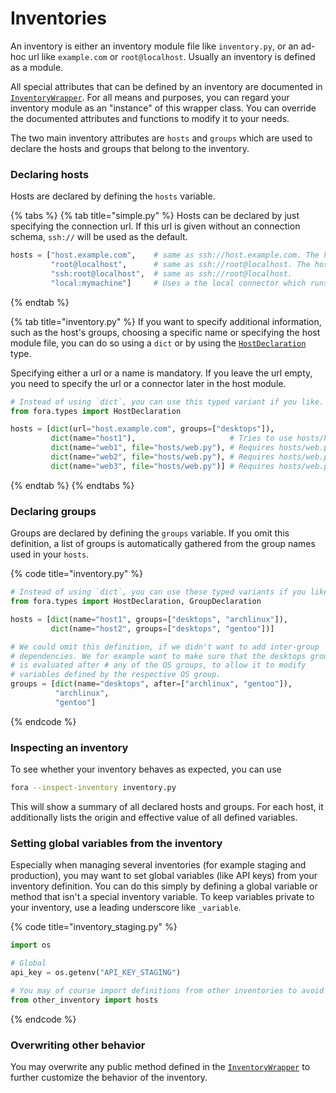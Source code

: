 # Inventories

An inventory is either an inventory module file like `inventory.py`, or an ad-hoc url like `example.com` or `root@localhost`. Usually an inventory is defined as a module.

All special attributes that can be defined by an inventory are documented in [`InventoryWrapper`](api/fora/inventory_wrapper.md#class-inventory_wrapper.InventoryWrapper).
For all means and purposes, you can regard your inventory module as an "instance" of this wrapper class. You can override the documented attributes and functions to modify it to your needs.

The two main inventory attributes are `hosts` and `groups` which are used to declare the hosts and groups that belong to the inventory.

### Declaring hosts

Hosts are declared by defining the `hosts` variable.

{% tabs %}
{% tab title="simple.py" %}
Hosts can be declared by just specifying the connection url. If this url is given without an connection schema, `ssh://` will be used as the default.

```python
hosts = ["host.example.com",    # same as ssh://host.example.com. The host's name will be deduced as `host.example.com`
         "root@localhost",      # same as ssh://root@localhost. The hosts' name will be deduced as `localhost`
         "ssh:root@localhost",  # same as ssh://root@localhost.
         "local:mymachine"]     # Uses a the local connector which runs on the current machine as the user executing fora.
```
{% endtab %}

{% tab title="inventory.py" %}
If you want to specify additional information, such as the host's groups, choosing a specific name or specifying the host module file, you can do so using a `dict` or by using the [`HostDeclaration`](api/fora/inventory_wrapper.md#class-inventory_wrapper.HostDeclaration) type.

Specifying either a url or a name is mandatory. If you leave the url empty, you need to specify the url or a connector later in the host module.

```python
# Instead of using `dict`, you can use this typed variant if you like.
from fora.types import HostDeclaration

hosts = [dict(url="host.example.com", groups=["desktops"]),
         dict(name="host1"),                     # Tries to use hosts/host1.py if it exists.
         dict(name="web1", file="hosts/web.py"), # Requires hosts/web.py
         dict(name="web2", file="hosts/web.py"), # Requires hosts/web.py
         dict(name="web3", file="hosts/web.py")] # Requires hosts/web.py
```
{% endtab %}
{% endtabs %}

### Declaring groups

Groups are declared by defining the `groups` variable. If you omit this definition, a list of groups is automatically gathered from the group names used in your `hosts`.

{% code title="inventory.py" %}
```python
# Instead of using `dict`, you can use these typed variants if you like.
from fora.types import HostDeclaration, GroupDeclaration

hosts = [dict(name="host1", groups=["desktops", "archlinux"]),
         dict(name="host2", groups=["desktops", "gentoo"])]

# We could omit this definition, if we didn't want to add inter-group
# dependencies. We for example want to make sure that the desktops group
# is evaluated after # any of the OS groups, to allow it to modify
# variables defined by the respective OS group.
groups = [dict(name="desktops", after=["archlinux", "gentoo"]),
          "archlinux",
          "gentoo"]
```
{% endcode %}

### Inspecting an inventory

To see whether your inventory behaves as expected, you can use

```bash
fora --inspect-inventory inventory.py
```

This will show a summary of all declared hosts and groups. For each host, it additionally lists the origin and effective value of all defined variables.

### Setting global variables from the inventory

Especially when managing several inventories (for example staging and production), you may want to set global variables (like API keys) from your inventory definition.
You can do this simply by defining a global variable or method that isn't a special inventory variable.
To keep variables private to your inventory, use a leading underscore like `_variable`.

{% code title="inventory_staging.py" %}
```python
import os

# Global
api_key = os.getenv("API_KEY_STAGING")

# You may of course import definitions from other inventories to avoid repetition.
from other_inventory import hosts
```
{% endcode %}

### Overwriting other behavior

You may overwrite any public method defined in the [`InventoryWrapper`](api/fora/inventory_wrapper.md#class-inventory_wrapper.InventoryWrapper) to further customize the behavior of the inventory.
